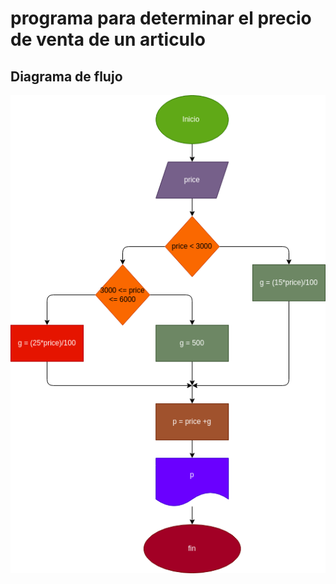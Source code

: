 # programa para determinar el precio de venta de un articulo 

## Diagrama de flujo

![Diagrama de flujo](diagrama.png "Diagrama de flujo")